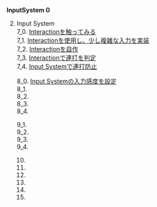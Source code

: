 **InputSystem 0**

2. Input System  
    7_0. [Interactionを触ってみる](InputSystem7_0.md)   
    7_1. [Interactionを使用し、少し複雑な入力を実装](InputSystem7_1.md)   
    7_2. [Interactionを自作](InputSystem7_2.md)   
    7_3. [Interactionで連打を判定](InputSystem7_3.md)   
    7_4. [Input Systemで連打防止](InputSystem7_4.md)   

    8_0. [Input Systemの入力感度を設定](InputSystem8_0.md)   
    8_1. [](InputSystem8_1.md)  
    8_2. [](InputSystem8_2.md)  
    8_3. [](InputSystem8_3.md)   
    8_4. [](InputSystem8_4.md) 
    
    9_1. [](InputSystem9_1.md)  
    9_2. [](InputSystem9_2.md)  
    9_3. [](InputSystem9_3.md)   
    9_4. [](InputSystem9_4.md) 

    10. [](InputSystem10.md)  
    11. [](InputSystem11.md)  
    12. [](InputSystem12.md)   
    13. [](InputSystem13.md) 
    14. [](InputSystem14.md)   
    15. [](InputSystem15.md) 